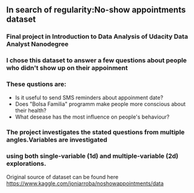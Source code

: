 ## In search of regularity:No-show appointments dataset
### Final project in Introduction to Data Analysis of Udacity Data Analyst Nanodegree

### I chose this dataset to answer a few questions about people who didn't show up on their appoinment
### These qustions are:
   - Is it useful to send SMS reminders about appoinment date?
   - Does "Bolsa Familia" programm make people more conscious about their health?
   - What desease has the most influence on people's behaviour?
   
### The project investigates the stated questions from multiple angles.Variables are investigated
### using both single-variable (1d) and multiple-variable (2d) explorations.


Original source of dataset can be found here https://www.kaggle.com/joniarroba/noshowappointments/data
